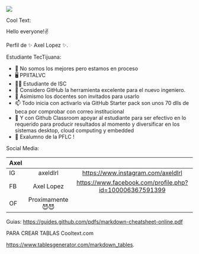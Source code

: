 ![](https://images.cooltext.com/5548424.png)

<a href="http://cooltext.com" target="_top"><img src="https://cooltext.com/images/ct_pixel.gif" width="80" height="15" alt="Cool Text: Logo and Graphics Generator" border="0" /></a>

Hello everyone!✌️


Perfil de ✨ Axel Lopez ✨.

Estudiante TecTijuana:

- 👾 No somos los mejores pero estamos en proceso
- 🖥 PPIITALVC
- 👨‍🎓 Estudiante de ISC
- 🤔 Considero GitHub la herramienta excelente para el nuevo ingeniero.
- 💬 Asimismo los docentes son invitados para usarlo 
- 📫 Todo inicia con activarlo via GitHub Starter pack son unos 70 dlls de beca por comprobar con correo institucional 
- 🤩 Y con Github Classroom apoyar al estudiante para ser efectivo en lo requerido para producir resultados al momento y diversificar en los sistemas desktop, cloud computing y         embedded 
- 🐆 Exalumno de la PFLC !
 

Social Media:


| Axel 	|   	|   	|
|----------	|:--:	|:---:	|
| IG  	| axeldlrl 	|  https://www.instagram.com/axeldlrl	|
| FB   	| Axel Lopez 	|  https://www.facebook.com/profile.php?id=100006367591399 	|
| OF   	| Proximamente 😈😈 	|  	|

Guias:
https://guides.github.com/pdfs/markdown-cheatsheet-online.pdf

PARA CREAR TABLAS
Cooltext.com

https://www.tablesgenerator.com/markdown_tables. 
